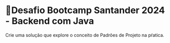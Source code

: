 #  📍Desafio Bootcamp Santander 2024 - Backend com Java
<p> Crie uma solução que explore o conceito de Padrões de Projeto na pŕatica.</p>
